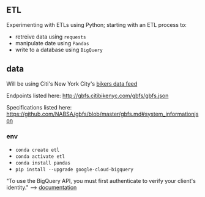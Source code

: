 ## ETL

Experimenting with ETLs using Python; starting with an ETL process to:

- retreive data using `requests`
- manipulate date using `Pandas`
- write to a database using `BigQuery`

## data

Will be using Citi's New York City's [bikers data feed](https://www.citibikenyc.com/system-data)

Endpoints listed here: http://gbfs.citibikenyc.com/gbfs/gbfs.json

Specifications listed here: https://github.com/NABSA/gbfs/blob/master/gbfs.md#system_informationjson

### env

- `conda create etl`
- `conda activate etl`
- `conda install pandas`
- `pip install --upgrade google-cloud-bigquery`

"To use the BigQuery API, you must first authenticate to verify your client's identity." --> [documentation](https://cloud.google.com/bigquery/docs/authentication/)